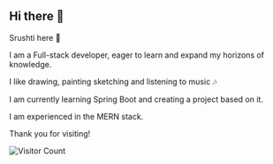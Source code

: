 ## Hi there 👋

Srushti here 🌼

I am a Full-stack developer, eager to learn and expand my horizons of knowledge.

I like drawing, painting sketching and listening to music 🎶

I am currently learning Spring Boot and creating a project based on it.

I am experienced in the MERN stack.

Thank you for visiting!

![Visitor Count](https://profile-counter.glitch.me/{srushti-712}/count.svg)



<!--
**srushti-712/srushti-712** is a ✨ _special_ ✨ repository because its `README.md` (this file) appears on your GitHub profile.

Here are some ideas to get you started:

- 🔭 I’m currently working on ...
- 🌱 I’m currently learning ...
- 👯 I’m looking to collaborate on ...
- 🤔 I’m looking for help with ...
- 💬 Ask me about ...
- 📫 How to reach me: ...
- 😄 Pronouns: ...
- ⚡ Fun fact: ...
Catch me @

🌐 [im-srushti-rane](https://im-srushti-rane.vercel.app/)
-->
